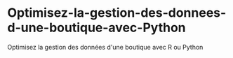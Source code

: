 # Optimisez-la-gestion-des-donnees-d-une-boutique-avec-Python
Optimisez la gestion des données d'une boutique avec R ou Python
